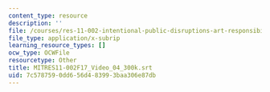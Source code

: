 ```yaml
---
content_type: resource
description: ''
file: /courses/res-11-002-intentional-public-disruptions-art-responsibility-and-pedagogy-fall-2017/7c5787590dd656d483993baa306e87db_MITRES11-002F17_Video_04_300k.vtt
file_type: application/x-subrip
learning_resource_types: []
ocw_type: OCWFile
resourcetype: Other
title: MITRES11-002F17_Video_04_300k.srt
uid: 7c578759-0dd6-56d4-8399-3baa306e87db
---
```

